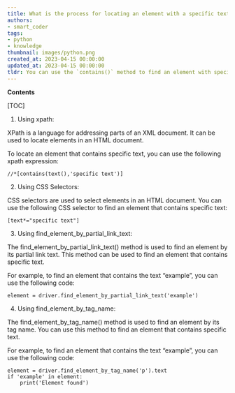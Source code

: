```yaml
---
title: What is the process for locating an element with a specific text string using selenium webdriver in python?
authors:
- smart_coder
tags:
- python
- knowledge
thumbnail: images/python.png
created_at: 2023-04-15 00:00:00
updated_at: 2023-04-15 00:00:00
tldr: You can use the `contains()` method to find an element with specific text in Selenium WebDriver (Python).
---
```


**Contents**

[TOC]

1. Using xpath:

XPath is a language for addressing parts of an XML document. It can be used to locate elements in an HTML document.

To locate an element that contains specific text, you can use the following xpath expression:

```
//*[contains(text(),'specific text')]
```

2. Using CSS Selectors:

CSS selectors are used to select elements in an HTML document. You can use the following CSS selector to find an element that contains specific text:

```
[text*="specific text"]
```

3. Using find_element_by_partial_link_text:

The find_element_by_partial_link_text() method is used to find an element by its partial link text. This method can be used to find an element that contains specific text.

For example, to find an element that contains the text “example”, you can use the following code:

```
element = driver.find_element_by_partial_link_text('example')
```

4. Using find_element_by_tag_name:

The find_element_by_tag_name() method is used to find an element by its tag name. You can use this method to find an element that contains specific text.

For example, to find an element that contains the text “example”, you can use the following code:

```
element = driver.find_element_by_tag_name('p').text
if 'example' in element:
    print('Element found')
```
